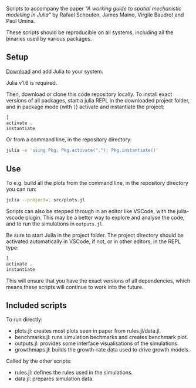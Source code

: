 Scripts to accompany the paper _"A working guide to spatial mechanistic
modelling in Julia"_ by Rafael Schouten, James Maino, Virgile Baudrot and Paul
Umina.

These scripts should be reproducible on all systems, including all the binaries
used by various packages.

## Setup

[Download](https://julialang.org/downloads/) and add Julia to your system.

Julia v1.6 is required.

Then, download or clone this code repository locally. To install exact versions
of all packages, start a julia REPL in the downloaded project folder, and in
package mode (with `]`) activate and instantiate the project:

```julia
] 
activate .
instantiate
```

Or from a command line, in the repository directory:

```bash
julia -e 'using Pkg; Pkg.activate("."); Pkg.instantiate()'
```

## Use

To e.g. build all the plots from the command line, in the repository directory
you can run:

```bash
julia --project=. src/plots.jl
```

Scripts can also be stepped through in an editor like VSCode, with the
julia-vscode plugin. This may be a better way to explore and analyse the code,
and to run the simulations in `outputs.jl`. 

Be sure to start Julia in the project folder. The project directory should be
activated automatically in VSCode, if not, or in other editors, in the REPL
type:

```julia
] 
activate .
instantiate
```

This will ensure that you have the exact versions of all dependencies, which
means these scripts will continue to work into the future.

## Included scripts

To run directly:
- plots.jl: creates most plots seen in paper from rules.jl/data.jl.
- benchmarks.jl: runs simulation bechmarks and creates benchmark plot.
- outputs.jl: provides some interface visualisations of the simulations.
- growthmaps.jl: builds the growth-rate data used to drive growth models.

Called by the other scripts:
- rules.jl: defines the rules used in the simulations.
- data.jl: prepares simulation data.
